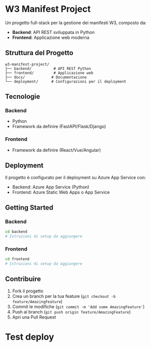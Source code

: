 # W3 Manifest Project

Un progetto full-stack per la gestione dei manifesti W3, composto da:

- **Backend**: API REST sviluppata in Python
- **Frontend**: Applicazione web moderna

## Struttura del Progetto

```
w3-manifest-project/
├── backend/          # API REST Python
├── frontend/         # Applicazione web
├── docs/            # Documentazione
└── deployment/      # Configurazioni per il deployment
```

## Tecnologie

### Backend
- Python
- Framework da definire (FastAPI/Flask/Django)

### Frontend
- Framework da definire (React/Vue/Angular)

## Deployment

Il progetto è configurato per il deployment su Azure App Service con:
- Backend: Azure App Service (Python)
- Frontend: Azure Static Web Apps o App Service

## Getting Started

### Backend
```bash
cd backend
# Istruzioni di setup da aggiungere
```

### Frontend
```bash
cd frontend
# Istruzioni di setup da aggiungere
```

## Contribuire

1. Fork il progetto
2. Crea un branch per la tua feature (`git checkout -b feature/AmazingFeature`)
3. Commit le modifiche (`git commit -m 'Add some AmazingFeature'`)
4. Push al branch (`git push origin feature/AmazingFeature`)
5. Apri una Pull Request
# Test deploy
